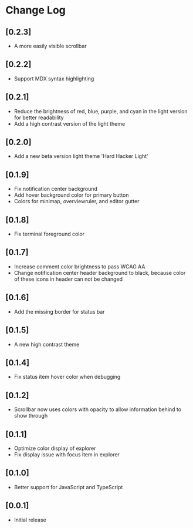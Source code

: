 # Change Log

## [0.2.3]

- A more easily visible scrollbar

## [0.2.2]

- Support MDX syntax highlighting

## [0.2.1]

- Reduce the brightness of red, blue, purple, and cyan in the light version for better readability
- Add a high contrast version of the light theme

## [0.2.0]

- Add a new beta version light theme 'Hard Hacker Light'

## [0.1.9]

- Fix notification center background
- Add hover background color for primary button
- Colors for minimap, overviewruler, and editor gutter

## [0.1.8]

- Fix terminal foreground color

## [0.1.7]

- Increase comment color brightness to pass WCAG AA
- Change notification center header background to black, because color of these icons in header can not be changed

## [0.1.6]

- Add the missing border for status bar

## [0.1.5]

- A new high contrast theme

## [0.1.4]

- Fix status item hover color when debugging

## [0.1.2]

- Scrollbar now uses colors with opacity to allow information behind to show through

## [0.1.1]

- Optimize color display of explorer
- Fix display issue with focus item in explorer

## [0.1.0]

- Better support for JavaScript and TypeScript

## [0.0.1]

- Initial release
